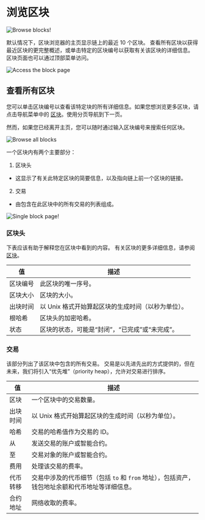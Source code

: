 # 浏览区块

![Browse blocks!](../../../assets/images/block-tx.png "View blocks on zkSync")

默认情况下，区块浏览器的主页显示链上的最近 10 个区块。
查看所有区块以获得最近区块的更完整概述，或单击特定的区块编号以获取有关该区块的详细信息。
区块页面也可以通过顶部菜单访问。

![Access the block page](../../../assets/images/block-menu.png "Blocks menu")

## 查看所有区块

您可以单击区块编号以查看该特定块的所有详细信息。如果您想浏览更多区块，请点击导航菜单中的 [区块](https://explorer.zksync.io/blocks/)。使用分页导航到下一页。

然而，如果您已经离开主页，您可以随时通过输入区块编号来搜索任何区块。

![Browse all blocks](../../../assets/images/view-block.png "Browse all blocks")

一个区块内有两个主要部分：

1. 区块头
- 这显示了有关此特定区块的简要信息，以及指向链上前一个区块的链接。
2. 交易
- 由包含在此区块中的所有交易的列表组成。

![Single block page!](../../../assets/images/single-block.png "View a single block")


### 区块头

下表应该有助于解释您在区块中看到的内容。
有关区块的更多详细信息，请参阅 [区块](../../../dev/developer-guides/transactions/blocks.md)。

| 值    | 描述                           |
| ---- | ---------------------------- |
| 区块编号 | 此区块的唯一序号。                    |
| 区块大小 | 区块的大小。                       |
| 出块时间 | 以 Unix 格式开始算起区块的生成时间（以秒为单位）。 |
| 根哈希  | 区块头的加密哈希。                    |
| 状态   | 区块的状态，可能是“封闭”，“已完成”或“未完成”。   |

### 交易

该部分列出了该区块中包含的所有交易。
交易是以先进先出的方式提供的，但在未来，我们将引入“优先堆”（priority heap），允许对交易进行排序。

| 值    | 描述                                                     |
| ---- | ------------------------------------------------------ |
| 区块   | 一个区块中的交易数量。                                            |
| 出块时间 | 以 Unix 格式开始算起区块的生成时间（以秒为单位）。                           |
| 哈希   | 交易的哈希值作为交易的 ID。                                        |
| 从    | 发送交易的账户或智能合约。                                          |
| 至    | 交易对象的账户或智能合约。                                          |
| 费用   | 处理该交易的费率。                                              |
| 代币转移 | 交易中涉及的代币细节（包括 `to` 和 `from` 地址），包括资产，钱包地址余额和代币地址等详细信息。 |
| 合约地址 | 网络收取的费率。                                               |

